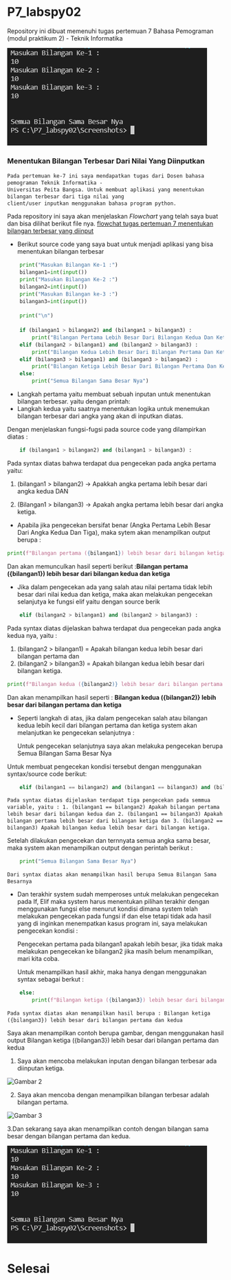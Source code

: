 # P7_labspy02

Repository ini dibuat memenuhi tugas pertemuan 7 Bahasa Pemograman (modul praktikum 2) - Teknik Informatika

![Gambar 1](Screenshots/Hasil3.png)


### Menentukan Bilangan Terbesar Dari Nilai Yang Diinputkan

    Pada pertemuan ke-7 ini saya mendapatkan tugas dari Dosen bahasa pemograman Teknik Informatika - 
    Universitas Peita Bangsa. Untuk membuat aplikasi yang menentukan bilangan terbesar dari tiga nilai yang 
    client/user inputkan menggunakan bahasa program python.

Pada repository ini saya akan menjelaskan *Flowchart* yang telah saya buat dan bisa dilihat berikut file nya. [flowchat tugas pertemuan 7 menentukan bilangan terbesar yang diinput](flowerchat.pdf)

* Berikut source code yang saya buat untuk menjadi aplikasi yang bisa menentukan bilangan terbesar
````python
    print("Masukan Bilangan Ke-1 :")
    bilangan1=int(input())
    print("Masukan Bilangan Ke-2 :")
    bilangan2=int(input())
    print("Masukan Bilangan ke-3 :")
    bilangan3=int(input())

    print("\n")

    if (bilangan1 > bilangan2) and (bilangan1 > bilangan3) :
        print("Bilangan Pertama Lebih Besar Dari Bilangan Kedua Dan Ketiga")
    elif (bilangan2 > bilangan1) and (bilangan2 > bilangan3) :
        print("Bilangan Kedua Lebih Besar Dari Bilangan Pertama Dan Ketiga ")
    elif (bilangan3 > bilangan1) and (bilangan3 > bilangan2) :
        print("Bilangan Ketiga Lebih Besar Dari Bilangan Pertama Dan Kedua")
    else:
        print("Semua Bilangan Sama Besar Nya")
````
* Langkah pertama yaitu membuat sebuah inputan untuk menentukan bilangan terbesar. yaitu dengan printah:
* Langkah kedua yaitu saatnya menentukan logika untuk menemukan bilangan terbesar dari angka yang akan di inputkan diatas. 

Dengan menjelaskan fungsi-fugsi pada source code yang dilampirkan diatas : 

````python
    if (bilangan1 > bilangan2) and (bilangan1 > bilangan3) :
````
Pada syntax diatas bahwa terdapat dua pengecekan pada angka pertama yaitu: 

1. (bilangan1 > bilangan2) -> Apakkah angka pertama lebih besar dari angka kedua DAN

2. (Bilangan1 > bilangan3) -> Apakah angka pertama lebih besar dari angka ketiga.

* Apabila jika pengecekan bersifat benar (Angka Pertama Lebih Besar Dari Angka Kedua Dan Tiga), maka sytem akan menampilkan output berupa : 

````python
print(f"Bilangan pertama ({bilangan1}) lebih besar dari bilangan ketiga")
````
Dan akan memunculkan hasil seperti berikut :**Bilangan pertama ({bilangan1}) lebih besar dari bilangan kedua dan ketiga** 

* Jika dalam pengecekan ada yang salah atau nilai pertama tidak lebih besar dari nilai kedua dan ketiga, maka akan melakukan pengecekan selanjutya ke fungsi elif yaitu dengan source berik

````python
    elif (bilangan2 > bilangan1) and (bilangan2 > bilangan3) :
````    
Pada syntax diatas dijelaskan bahwa terdapat dua pengecekan pada angka kedua nya, yaitu :
1. (bilangan2 > bilangan1) = Apakah bilangan kedua lebih besar dari bilangan pertama dan
2. (bilangan2 > bilangan3) = Apakah bilangan kedua lebih besar dari bilangan ketiga. 

````python
print(f"Bilangan kedua ({bilangan2)} lebih besar dari bilangan pertama dan ketiga")
````
Dan akan menampilkan hasil seperti : **Bilangan kedua ({bilangan2)} lebih besar dari bilangan pertama dan ketiga**

* Seperti langkah di atas, jika dalam pengecekan salah atau bilangan kedua lebih kecil dari bilangan pertama dan ketiga system akan melanjutkan ke pengecekan selanjutnya :

    Untuk pengecekan selanjutnya saya akan melakuka pengecekan berupa Semua Bilangan Sama Besar Nya

Untuk membuat pengecekan kondisi tersebut dengan menggunakan syntax/source code berikut:

````python 
    elif (bilangan1 == bilangan2) and (bilangan1 == bilangan3) and (bilangan2 == bilangan3) 
````

    Pada syntax diatas dijelaskan terdapat tiga pengecekan pada semmua variable, yaitu : 1. (bilangan1 == bilangan2) Apakah bilangan pertama lebih besar dari bilangan kedua dan 2. (bilangan1 == bilangan3) Apakah bilangan pertama lebih besar dari bilangan ketiga dan 3. (bilangan2 == bilangan3) Apakah bilangan kedua lebih besar dari bilangan ketiga.

Setelah dilakukan pengecekan dan ternnyata semua angka sama besar, maka system akan menampilkan output dengan perintah berikut : 

````python
    print("Semua Bilangan Sama Besar Nya")
````

    Dari syntax diatas akan menampilkan hasil berupa Semua Bilangan Sama Besarnya

* Dan terakhir system sudah memperoses untuk melakukan pengecekan pada If, Elif maka system harus menentukan pilihan terakhir dengan menggunakan fungsi else menurut kondisi dimana system telah melakukan pengecekan pada fungsi if dan else tetapi tidak ada hasil yang di inginkan menempatkan kasus program ini, saya melakukan pengecekan kondisi :

    Pengecekan pertama pada bilangan1 apakah lebih besar, jika tidak maka melakukan pengecekan ke bilangan2 jika masih belum menampilkan, mari kita coba.

    Untuk menampilkan hasil akhir, maka hanya dengan menggunakan syntax sebagai berkut :
````python
    else:
        print(f"Bilangan ketiga ({bilangan3}) lebih besar dari bilangan pertama dan kedua")
`````

    Pada syntax diatas akan menampilkan hasil berupa : Bilangan ketiga ({bilangan3}) lebih besar dari bilangan pertama dan kedua

Saya akan menampilkan contoh berupa gambar, dengan menggunakan hasil output Bilangan ketiga ({bilangan3}) lebih besar dari bilangan pertama dan kedua 
1. Saya akan mencoba melakukan inputan dengan bilangan terbesar ada diinputan ketiga.

![Gambar 2](Screenshots/Hasil1.png)

2. Saya akan mencoba dengan menampilkan bilangan terbesar adalah bilangan pertama. 

![Gambar 3](Screenshots/Hasil2.png)

3.Dan sekarang saya akan menampilkan contoh dengan bilangan sama besar dengan bilangan pertama dan kedua. 

![Gambar 4](Screenshots/Hasil3.png)

# Selesai